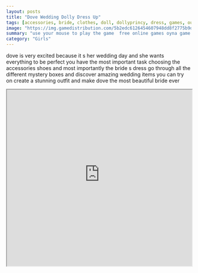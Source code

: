 ```yaml
---
layout: posts
title: "Dove Wedding Dolly Dress Up"
tags: [accessories, bride, clothes, doll, dollyprincy, dress, games, outfit, wedding, free, online, games, oyna, game, free, games, play, play, games]
image: "https://img.gamedistribution.com/5b2edc6126454607948dd8f2775b9dbc.jpg"
summary: "use your mouse to play the game  free online games oyna game free games play play games"
category: "Girls"
---
```


dove is very excited because it s her wedding day and she wants everything to be perfect you have the most important task choosing the accessories shoes and most importantly the bride s dress go through all the different mystery boxes and discover amazing wedding items you can try on create a stunning outfit and make dove the most beautiful bride ever

<iframe width="100%" height="480px;" src="https://flash.gamedistribution.com?game=5b2edc6126454607948dd8f2775b9dbc"></iframe>